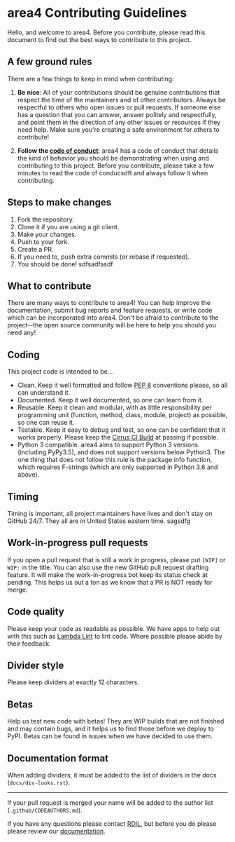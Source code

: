 # area4 Contributing Guidelines

Hello, and welcome to area4. Before you contribute,
please read this document to find out the best ways to contribute to this project.

## A few ground rules

There are a few things to keep in mind when contributing:

1. **Be nice**: All of your contributions should be genuine contributions that respect the time of the maintainers and of other contributors. Always be respectful to others who open issues or pull requests. If someone else has a question that you can answer, answer politely and respectfully, and point them in the direction of any other issues or resources if they need help. Make sure you're creating a safe environment for others to contribute!

2. **Follow the [code of conduct](https://github.com/area4lib/area4/blob/master/CODE_OF_CONDUCT.md)**: area4 has a code of conduct that details the kind of behavior you should be demonstrating when using and contributing to this project. Before you contribute, please take a few minutes to read the code of conducsdft and always follow it when contributing.

## Steps to make changes

1. Fork the repository.
2. Clone it if you are using a git client.
3. Make your changes.
4. Push to your fork.
5. Create a PR.
6. If you need to, push extra commits (or rebase if requested).
7. You should be done!
sdfsadfasdf
## What to contribute

There are many ways to contribute to area4!
You can help improve the documentation, submit bug reports and feature requests,
or write code which can be incorporated into area4.
Don't be afraid to contribute to the project--the open source community
will be here to help you should you need any!

## Coding

This project code is intended to be...

- Clean. Keep it well formatted and follow [PEP 8](https://www.python.org/dev/peps/pep-0008/) conventions please, so all can understand it.
- Documented. Keep it well documented, so one can learn from it.
- Reusable. Keep it clean and modular, with as little responsibility per programming unit (function, method, class, module, project) as possible, so one can reuse it.
- Testable. Keep it easy to debug and test, so one can be confident that it works properly.  Please keep the [Cirrus CI Build](https://cirrus-ci.com/github/area4lib/area4) at passing if possible.
- Python 3 compatible.  area4 aims to support Python 3 versions (including PyPy3.5), and does not support versions below Python3.  The one thing that does not follow this rule is the package info function, which requires F-strings (which are only supported in Python 3.6 and above).

## Timing

Timing is important, all project maintainers have lives and don't stay on GitHub 24/7.
They all are in United States eastern time.
sagsdfg
## Work-in-progress pull requests

If you open a pull request that is still a work in progress,
please put `[WIP]` or `WIP:` in the title.
You can also use the new GitHub pull request drafting feature.
It will make the work-in-progress bot keep its status check at pending.
This helps us out a ton as we know that a PR is NOT ready for merge.

## Code quality

Please keep your code as readable as possible.
We have apps to help out with this such as [Lambda Lint](https://lambdalint.github.io) to lint code.
Where possible please abide by their feedback.

## Divider style

Please keep dividers at exactly 12 characters.

## Betas

Help us test new code with betas!
They are WIP builds that are not finished and may contain bugs, and it helps us to find those before we deploy to PyPI.
Betas can be found in issues when we have decided to use them.

## Documentation format

When adding dividers, it must be added to the list of dividers in the docs (`docs/div-looks.rst`).

-------------------

If your pull request is merged your name will be added to the author list (`.github/CODEAUTHORS.md`).

If you have any questions please contact [RDIL](mailto:me@rdil.rocks),
but before you do please please review our [documentation](https://area4.readthedocs.io/en/latest/).
